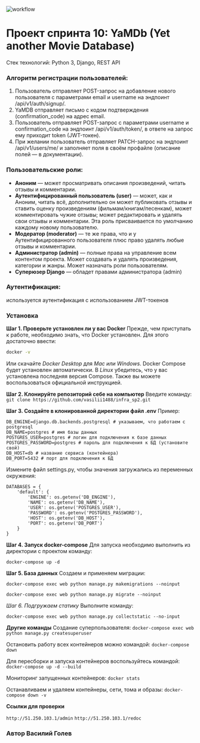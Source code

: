 ![workflow](https://github.com/vasilii88/yamdb_final/actions/workflows/yamdb_workflow.yml/badge.svg)

# Проект спринта 10: YaMDb (Yet another Movie Database)
Стек технологий: Python 3, Django, REST API
  
### Алгоритм регистрации пользователей:  
  
1. Пользователь отправляет POST-запрос на добавление нового пользователя с параметрами email и username на эндпоинт /api/v1/auth/signup/.  
2. YaMDB отправляет письмо с кодом подтверждения (confirmation_code) на адрес email.  
3. Пользователь отправляет POST-запрос с параметрами username и confirmation_code на эндпоинт /api/v1/auth/token/, в ответе на запрос ему приходит token (JWT-токен).  
4. При желании пользователь отправляет PATCH-запрос на эндпоинт /api/v1/users/me/ и заполняет поля в своём профайле (описание полей — в документации).  
  
### Пользовательские роли:  
  
- **Аноним** — может просматривать описания произведений, читать отзывы и комментарии.  
- **Аутентифицированный пользователь (user)** — может, как и Аноним, читать всё, дополнительно он может публиковать отзывы и ставить оценку произведениям (фильмам/книгам/песенкам), может комментировать чужие отзывы; может редактировать и удалять свои отзывы и комментарии. Эта роль присваивается по умолчанию каждому новому пользователю.  
- **Модератор (moderator)** — те же права, что и у Аутентифицированного пользователя плюс право удалять любые отзывы и комментарии.  
- **Администратор (admin)** — полные права на управление всем контентом проекта. Может создавать и удалять произведения, категории и жанры. Может назначать роли пользователям.  
- **Суперюзер Django** — обладет правами администратора (admin)  
  
### Аутентификация:  
  
используется аутентификация с использованием JWT-токенов  
  

### Установка
**Шаг 1. Проверьте установлен ли у вас Docker**
Прежде, чем приступать к работе, необходимо знать, что Docker установлен. Для этого достаточно ввести:
```sh
docker -v
```
Или скачайте _Docker Desktop_ для _Mac или Windows_. Docker Compose будет установлен автоматически. В _Linux_ убедитесь, что у вас установлена последняя версия Compose. Также вы можете воспользоваться официальной инструкцией.

**Шаг 2. Клонируйте репозиторий себе на компьютер**
Введите команду:
```git clone https://github.com/vasilii1488/infra_sp2.git```

**Шаг 3. Создайте в клонированной директории файл .env**
Пример:
```
DB_ENGINE=django.db.backends.postgresql # указываем, что работаем с postgresql
DB_NAME=postgres # имя базы данных
POSTGRES_USER=postgres # логин для подключения к базе данных
POSTGRES_PASSWORD=postgres # пароль для подключения к БД (установите свой)
DB_HOST=db # название сервиса (контейнера)
DB_PORT=5432 # порт для подключения к БД
```
Измените файл settings.py, чтобы значения загружались из переменных окружения:
```
DATABASES = {
    'default': {
        'ENGINE': os.getenv('DB_ENGINE'),
        'NAME': os.getenv('DB_NAME'),
        'USER': os.getenv('POSTGRES_USER'),
        'PASSWORD': os.getenv('POSTGRES_PASSWORD'),
        'HOST': os.getenv('DB_HOST'),
        'PORT': os.getenv('DB_PORT')
    }
} 
```
**Шаг 4. Запуск docker-compose**
Для запуска необходимо выполнить из директории с проектом команду:

```docker-compose up -d```

**Шаг 5. База данных**
Создаем и применяем миграции:

```docker-compose exec web python manage.py makemigrations --noinput```

```docker-compose exec web python manage.py migrate --noinput```

*Шаг 6. Подгружаем статику*
Выполните команду:

```docker-compose exec web python manage.py collectstatic --no-input ```

**Другие команды**
Создание суперпользователя:
```docker-compose exec web python manage.py createsuperuser```

Остановить работу всех контейнеров можно командой:
```docker-compose down```

Для пересборки и запуска контейнеров воспользуйтесь командой:
```docker-compose up -d --build ```

Мониторинг запущенных контейнеров:
```docker stats```

Останавливаем и удаляем контейнеры, сети, тома и образы:
```docker-compose down -v```

**Ссылки для проверки**

```http://51.250.103.1/admin```
```http://51.250.103.1/redoc```


### Автор Василий Голев